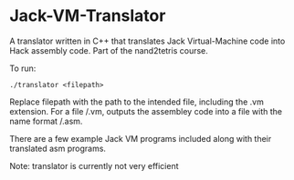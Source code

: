 # Jack-VM-Translator

A translator written in C++ that translates Jack Virtual-Machine code into Hack assembly code. Part of the nand2tetris course.

To run:

```
./translator <filepath>
```

Replace filepath with the path to the intended file, including the .vm extension. For a file <folderpath>/<filename>.vm, outputs the assembley code into a file with the name format <folderpath>/<filename>.asm.

There are a few example Jack VM programs included along with their translated asm programs.

Note: translator is currently not very efficient